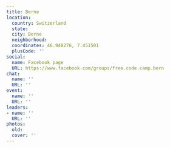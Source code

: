 ```yaml
---
title: Berne
location:
  country: Switzerland
  state: 
  city: Berne
  neighborhood: 
  coordinates: 46.948276, 7.451501
  plusCode: ''
social:
  name: Facebook page
  URL: https://www.facebook.com/groups/free.code.camp.bern
chat:
  name: ''
  URL: ''
event:
  name: ''
  URL: ''
leaders:
- name: ''
  URL: ''
photos:
  old: 
  cover: ''
---
```

